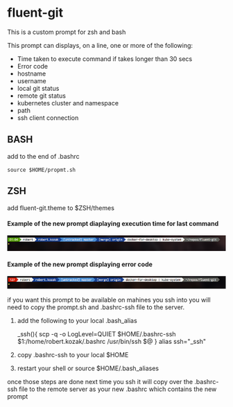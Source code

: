 # fluent-git

This is a custom prompt for zsh and bash

This prompt can displays, on a line, one or more of the following:

* Time taken to execute command if takes longer than 30 secs
* Error code
* hostname
* username
* local git status
* remote git status
* kubernetes cluster and namespace
* path
* ssh client connection


## BASH
add to the end of .bashrc

    source $HOME/propmt.sh

## ZSH
add fluent-git.theme to $ZSH/themes

#### Example of the new prompt diaplaying execution time for last command

![Prompt with timer](full.png?raw=true)

#### Example of the new prompt displaying error code

![Example with error](error.png?raw=true)


if you want this prompt to be available on mahines you ssh into you will need to copy the prompt.sh and .bashrc-ssh file to the server.

1. add the following to your local .bash_alias
    
    _ssh(){
      scp -q -o LogLevel=QUIET $HOME/.bashrc-ssh $1:/home/robert.kozak/.bashrc
      /usr/bin/ssh $@
    }
    alias ssh="_ssh"

2. copy .bashrc-ssh to your local $HOME

3. restart your shell or source $HOME/.bash_aliases

once those steps are done next time you ssh it will copy over the .bashrc-ssh file to the remote server as your new .bashrc which contains the new prompt

